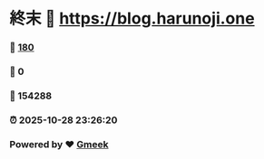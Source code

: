 # 終末 :link: https://blog.harunoji.one 
### :page_facing_up: [180](https://blog.harunoji.one/tag.html) 
### :speech_balloon: 0 
### :hibiscus: 154288 
### :alarm_clock: 2025-10-28 23:26:20 
### Powered by :heart: [Gmeek](https://github.com/Meekdai/Gmeek)
